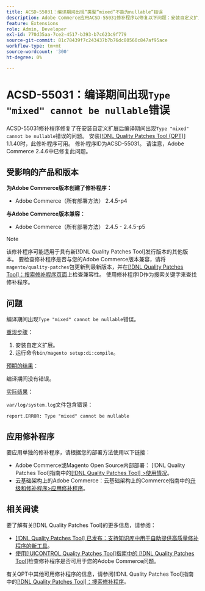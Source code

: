 ```yaml
---
title: ACSD-55031：编译期间出现“类型“mixed”不能为nullable”错误
description: Adobe Commerce应用ACSD-55031修补程序以修复以下问题：安装自定义扩展后，在编译期间出现*类型“mixed”不能为空*错误。
feature: Extensions
role: Admin, Developer
exl-id: 770d35aa-7ce2-4517-b393-b7c623c9f779
source-git-commit: 81c78439f7c243437b7b76dc80560c847af95ace
workflow-type: tm+mt
source-wordcount: '300'
ht-degree: 0%

---
```


# ACSD-55031：编译期间出现`Type "mixed" cannot be nullable`错误

ACSD-55031修补程序修复了在安装自定义扩展后编译期间出现`Type "mixed" cannot be nullable`错误的问题。 安装[[!DNL Quality Patches Tool (QPT)]](https://experienceleague.adobe.com/zh-hans/docs/commerce-knowledge-base/kb/announcements/commerce-announcements/magento-quality-patches-released-new-tool-to-self-serve-quality-patches) 1.1.40时，此修补程序可用。 修补程序ID为ACSD-55031。 请注意，Adobe Commerce 2.4.6中已修复此问题。

## 受影响的产品和版本

**为Adobe Commerce版本创建了修补程序：**

* Adobe Commerce（所有部署方法） 2.4.5-p4

**与Adobe Commerce版本兼容：**

* Adobe Commerce（所有部署方法） 2.4.5 - 2.4.5-p5

>[!NOTE]
>
>该修补程序可能适用于具有新[!DNL Quality Patches Tool]发行版本的其他版本。 要检查修补程序是否与您的Adobe Commerce版本兼容，请将`magento/quality-patches`包更新到最新版本，并在[[!DNL Quality Patches Tool]：搜索修补程序页面](https://experienceleague.adobe.com/tools/commerce-quality-patches/index.html?lang=zh-Hans)上检查兼容性。 使用修补程序ID作为搜索关键字来查找修补程序。

## 问题

编译期间出现`Type "mixed" cannot be nullable`错误。

<u>重现步骤</u>：

1. 安装自定义扩展。
1. 运行命令`bin/magento setup:di:compile`。

<u>预期的结果</u>：

编译期间没有错误。

<u>实际结果</u>：

`var/log/system.log`文件包含错误：

```
report.ERROR: Type "mixed" cannot be nullable
```

## 应用修补程序

要应用单独的修补程序，请根据您的部署方法使用以下链接：

* Adobe Commerce或Magento Open Source内部部署： [!DNL Quality Patches Tool]指南中的[[!DNL Quality Patches Tool] >使用情况](/help/tools/quality-patches-tool/usage.md)。
* 云基础架构上的Adobe Commerce：云基础架构上的Commerce指南中的[升级和修补程序>应用修补程序](https://experienceleague.adobe.com/docs/commerce-cloud-service/user-guide/develop/upgrade/apply-patches.html?lang=zh-Hans)。

## 相关阅读

要了解有关[!DNL Quality Patches Tool]的更多信息，请参阅：

* [[!DNL Quality Patches Tool] 已发布：支持知识库中用于自助提供高质量修补程序的新工具](https://experienceleague.adobe.com/zh-hans/docs/commerce-knowledge-base/kb/announcements/commerce-announcements/magento-quality-patches-released-new-tool-to-self-serve-quality-patches)。
* [使用[!UICONTROL Quality Patches Tool]指南中的 [!DNL Quality Patches Tool]](/help/tools/quality-patches-tool/patches-available-in-qpt/check-patch-for-magento-issue-with-magento-quality-patches.md)检查修补程序是否可用于您的Adobe Commerce问题。


有关QPT中其他可用修补程序的信息，请参阅[!DNL Quality Patches Tool]指南中的[[!DNL Quality Patches Tool]：搜索修补程序](https://experienceleague.adobe.com/tools/commerce-quality-patches/index.html?lang=zh-Hans)。
